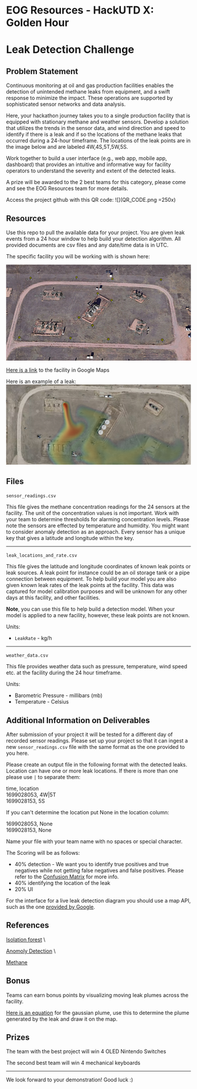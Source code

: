 # EOG Resources - HackUTD X: Golden Hour
# Leak Detection Challenge

## Problem Statement

Continuous monitoring at oil and gas production facilities enables the detection of unintended methane leaks from equipment, and a swift response to minimize the impact. These operations are supported by sophisticated sensor networks and data analysis.

Here, your hackathon journey takes you to a single production facility that is equipped with stationary methane and weather sensors. Develop a solution that utilizes the trends in the sensor data, and wind direction and speed to identify if there is a leak and if so the locations of the methane leaks that occurred during a 24-hour timeframe. The locations of the leak points are in the image below and are labeled 4W,4S,5T,5W,5S.

Work together to build a user interface (e.g., web app, mobile app, dashboard) that provides an intuitive and informative way for facility operators to understand the severity and extent of the detected leaks.

A prize will be awarded to the 2 best teams for this category, please come and see the EOG Resources team for more details.

Access the project github with this QR code: ![](QR_CODE.png =250x)


## Resources

Use this repo to pull the available data for your project. You are given leak events from a 24 hour window to help build your detection algorithm. All provided documents are csv files and any date/time data is in UTC.

The specific facility you will be working with is shown here:

![](facility_map.png)

[Here is a link](https://www.google.com/maps/place/40%C2%B035%2746.0%22N+105%C2%B008%2724.3%22W/@40.5955073,-105.1399915,163m/data=!3m1!1e3!4m4!3m3!8m2!3d40.596114!4d-105.140075?entry=ttu) to the facility in Google Maps

Here is an example of a leak:
![](leak.png)


## Files

```sensor_readings.csv```

This file gives the methane concentration readings for the 24 sensors at the facility. The unit of the concentration values is not important. Work with your team to determine thresholds for alarming concentration levels. Please note the sensors are effected by temperature and humidity. You might want to consider anomaly detection as an approach. Every sensor has a unique key that gives a latitude and longitude within the key.

---

```leak_locations_and_rate.csv```

This file gives the latitude and longitude coordinates of known leak points or leak sources. A leak point for instance could be an oil storage tank or a pipe connection between equipment. To help build your model you are also given known leak rates of the leak points at the facility. This data was captured for model calibration purposes and will be unknown for any other days at this facility, and other facilities.

**Note**, you can use this file to help build a detection model. When your model is applied to a new facility, however, these leak points are not known.

Units:
- `LeakRate` - kg/h

---

```weather_data.csv```

This file provides weather data such as pressure, temperature, wind speed etc. at the facility during the 24 hour timeframe.

Units:
- Barometric Pressure - millibars (mb)
- Temperature - Celsius

## Additional Information on Deliverables

After submission of your project it will be tested for a different day of recorded sensor readings. Please set up your project so that it can ingest a new `sensor_readings.csv` file with the same format as the one provided to you here.

Please create an output file in the following format with the detected leaks. Location can have one or more leak locations. If there is more than one please use `|` to separate them:

time, location  \
1699028053, 4W|5T  \
1699028153, 5S  

If you can't determine the location put None in the location column:

1699028053, None \
1699028153, None

Name your file with your team name with no spaces or special character.


The Scoring will be as follows:
- 40% detection - We want you to identify true positives and true negatives while not getting false negatives and false positives. Please refer to the [Confusion Matrix](https://en.wikipedia.org/wiki/Confusion_matrix) for more info. 
- 40% identifying the location of the leak
- 20% UI

For the interface for a live leak detection diagram you should use a map API, such as the one [provided by Google](https://developers.google.com/maps/apis-by-platform).

## References 

[Isolation forest](https://en.wikipedia.org/wiki/Isolation_forest) \

[Anomoly Detection](https://pyod.readthedocs.io/) \

[Methane](https://en.wikipedia.org/wiki/Methane)

## Bonus

Teams can earn bonus points by visualizing moving leak plumes across the facility.

[Here is an equation](https://courses.ecampus.oregonstate.edu/ne581/eleven/plume.htm) for the gaussian plume, use this to determine the plume generated by the leak and draw it on the map.

## Prizes

The team with the best project will win 4 OLED Nintendo Switches

The second best team will win 4 mechanical keyboards

---

We look forward to your demonstration! Good luck :)
